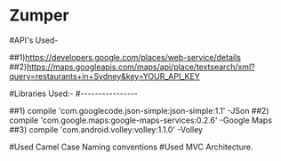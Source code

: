 # Zumper


#API's Used-

##1)https://developers.google.com/places/web-service/details
##2)https://maps.googleapis.com/maps/api/place/textsearch/xml?query=restaurants+in+Sydney&key=YOUR_API_KEY

#Libraries Used:-
#----------------

##1) compile 'com.googlecode.json-simple:json-simple:1.1'  -JSon
##2) compile 'com.google.maps:google-maps-services:0.2.6'  -Google Maps
##3) compile 'com.android.volley:volley:1.1.0'        -Volley


#Used Camel Case Naming conventions
#Used MVC Architecture.

